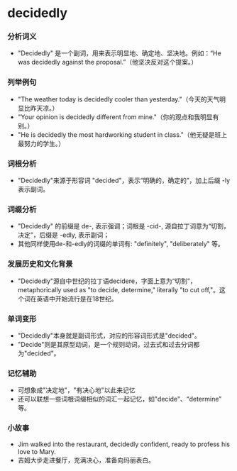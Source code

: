 # decidedly

### 分析词义

  

*   "Decidedly" 是一个副词，用来表示明显地、确定地、坚决地。例如：“He was decidedly against the proposal.”（他坚决反对这个提案。）

  

### 列举例句

  

*   "The weather today is decidedly cooler than yesterday."（今天的天气明显比昨天凉。）
*   "Your opinion is decidedly different from mine."（你的观点和我明显有别。）
*   "He is decidedly the most hardworking student in class."（他无疑是班上最努力的学生。）

  

### 词根分析

  

*   "Decidedly"来源于形容词 "decided"，表示“明确的，确定的”，加上后缀 -ly 表示副词。

  

### 词缀分析

  

*   "Decidedly" 的前缀是 de-, 表示强调；词根是 -cid-, 源自拉丁词意为“切割，决定”，后缀是 -edly, 表示副词；
*   其他同样使用de-和-edly的词缀的单词有: "definitely", "deliberately" 等。

  

### 发展历史和文化背景

  

*   "Decidedly"源自中世纪的拉丁语decidere，字面上意为“切割”， metaphorically used as "to decide, determine," literally "to cut off,"。这个词在英语中开始流行是在18世纪。

  

### 单词变形

  

*   "Decidedly"本身就是副词形式，对应的形容词形式是"decided"。
*   "Decide"则是其原型动词，是一个规则动词，过去式和过去分词都为"decided"。

  

### 记忆辅助

  

*   可想象成"决定地"，"有决心地"以此来记忆
*   还可以联想一些词根词缀相似的词汇一起记忆，如"decide"、“determine” 等。

  

### 小故事

  

*   Jim walked into the restaurant, decidedly confident, ready to profess his love to Mary.
*   吉姆大步走进餐厅，充满决心，准备向玛丽表白。
